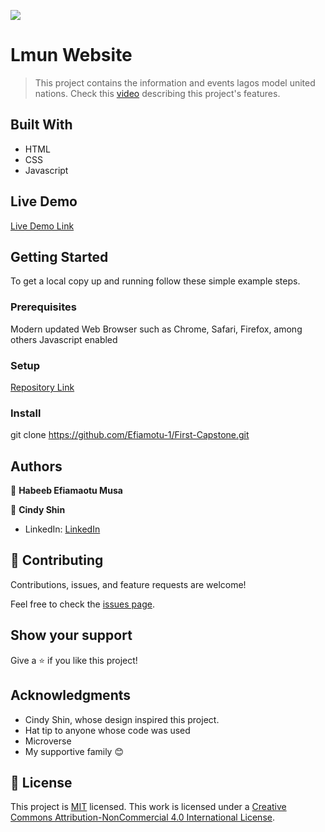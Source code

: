 ![](https://img.shields.io/badge/Microverse-blueviolet)

# Lmun Website

> This project contains the information and events lagos model united nations. Check this [video](https://www.loom.com/share/b571e6c5c77544f5b15e8d151eec6e98) describing this project's features.

## Built With

- HTML
- CSS
- Javascript

## Live Demo

[Live Demo Link](https://efiamotu-1.github.io/Capstone-Project/)


## Getting Started

To get a local copy up and running follow these simple example steps.

### Prerequisites

Modern updated Web Browser such as Chrome, Safari, Firefox, among others
Javascript enabled
### Setup

[Repository Link](https://github.com/Efiamotu-1/First-Capstone)
### Install

git clone https://github.com/Efiamotu-1/First-Capstone.git

## Authors

👤 **Habeeb Efiamaotu Musa**



👤 **Cindy Shin**

- LinkedIn: [LinkedIn](https://linkedin.com/in/adagio07)

## 🤝 Contributing

Contributions, issues, and feature requests are welcome!

Feel free to check the [issues page]().

## Show your support

Give a ⭐️ if you like this project!

## Acknowledgments

- Cindy Shin, whose design inspired this project.
- Hat tip to anyone whose code was used
- Microverse
- My supportive family 😊

## 📝 License

This project is [MIT](./MIT.md) licensed.
This work is licensed under a [Creative Commons Attribution-NonCommercial 4.0 International License](https://creativecommons.org/licenses/by-nc/4.0/).

